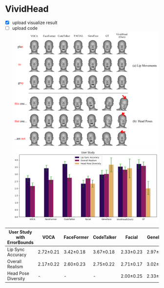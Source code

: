 # VividHead
- [x] upload visualize result
- [ ] upload code
![替代文本](./form.jpg)
![替代文本](./userStudy_errorBounds.png)

| **User Study with ErrorBounds** | VOCA       | FaceFormer | CodeTalker | Facial     | GeneFace   | VividHead(Ours) | GT        |
|---------------------------|------------|------------|------------|------------|------------|-----------------|-----------|
| Lip Sync Accuracy         | 2.72±0.21    | 3.42±0.18   | 3.67±0.18   | 2.33±0.23    | 2.97±0.31    | 3.67±0.19         | 3.72±0.32   |
| Overall Realism           | 2.17±0.22    | 2.60±0.23   | 2.75±0.22    | 2.71±0.17   | 3.02±0.26    | 3.31±0.20         | 3.58±0.29   |
| Head Pose Diversity       |  -  |   -  |  -  | 2.00±0.25    | 2.33±0.50    | 3.42±0.67         | 3.67±0.46   |
